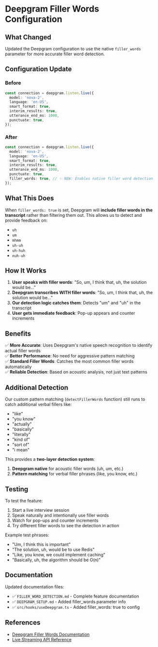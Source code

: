 # Deepgram Filler Words Configuration

## What Changed

Updated the Deepgram configuration to use the native `filler_words` parameter for more accurate filler word detection.

## Configuration Update

### Before
```typescript
const connection = deepgram.listen.live({
  model: 'nova-2',
  language: 'en-US',
  smart_format: true,
  interim_results: true,
  utterance_end_ms: 1000,
  punctuate: true,
});
```

### After
```typescript
const connection = deepgram.listen.live({
  model: 'nova-2',
  language: 'en-US',
  smart_format: true,
  interim_results: true,
  utterance_end_ms: 1000,
  punctuate: true,
  filler_words: true, // ✨ NEW: Enables native filler word detection
});
```

## What This Does

When `filler_words: true` is set, Deepgram will **include filler words in the transcript** rather than filtering them out. This allows us to detect and provide feedback on:

- `uh`
- `um`
- `mhmm`
- `uh-uh`
- `uh-huh`
- `nuh-uh`

## How It Works

1. **User speaks with filler words**: "So, um, I think that, uh, the solution would be..."
2. **Deepgram transcribes WITH filler words**: "So, um, I think that, uh, the solution would be..."
3. **Our detection logic catches them**: Detects "um" and "uh" in the transcript
4. **User gets immediate feedback**: Pop-up appears and counter increments

## Benefits

✅ **More Accurate**: Uses Deepgram's native speech recognition to identify actual filler words  
✅ **Better Performance**: No need for aggressive pattern matching  
✅ **Standard Filler Words**: Catches the most common filler words automatically  
✅ **Reliable Detection**: Based on acoustic analysis, not just text patterns  

## Additional Detection

Our custom pattern matching (`detectFillerWords` function) still runs to catch additional verbal fillers like:
- "like"
- "you know"
- "actually"
- "basically"
- "literally"
- "kind of"
- "sort of"
- "i mean"

This provides a **two-layer detection system**:
1. **Deepgram native** for acoustic filler words (uh, um, etc.)
2. **Pattern matching** for verbal filler phrases (like, you know, etc.)

## Testing

To test the feature:
1. Start a live interview session
2. Speak naturally and intentionally use filler words
3. Watch for pop-ups and counter increments
4. Try different filler words to see the detection in action

Example test phrases:
- "Um, I think this is important"
- "The solution, uh, would be to use Redis"
- "Like, you know, we could implement caching"
- "Basically, uh, the algorithm should be O(n)"

## Documentation

Updated documentation files:
- ✅ `FILLER_WORD_DETECTION.md` - Complete feature documentation
- ✅ `DEEPGRAM_SETUP.md` - Added filler_words parameter info
- ✅ `src/hooks/useDeepgram.ts` - Added filler_words: true to config

## References

- [Deepgram Filler Words Documentation](https://developers.deepgram.com/docs/filler-words)
- [Live Streaming API Reference](https://developers.deepgram.com/reference/listen-live)
